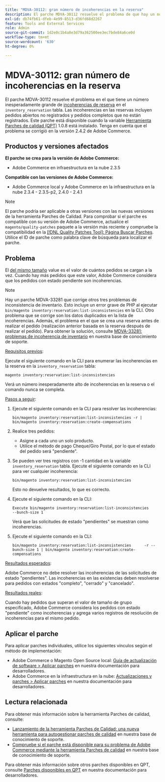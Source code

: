 ```yaml
---
title: "MDVA-30112: gran número de incoherencias en la reserva"
description: El parche MDVA-30112 resuelve el problema de que hay un número inesperadamente elevado de [incoherencias en la reserva](https://devdocs.magento.com/guides/v2.4/inventory/inventory-cli-reference.html#what-causes-reservation-inconsistencies) en la tabla "inventory_reservation". Las incoherencias en las reservas incluyen pedidos abiertos no registrados y pedidos completos que no están registrados. Este parche está disponible cuando está instalada la [Quality Patches Tool (QPT)](/help/announcements/adobe-commerce-announcements/magento-quality-patches-released-new-tool-to-self-serve-quality-patches.md) 1.0.8. Tenga en cuenta que el problema se corrigió en la versión 2.4.2 de Adobe Commerce.
exl-id: db74fb61-dfeb-4e99-8513-d36fd68d2267
feature: Tools and External Services
role: Admin
source-git-commit: 1d2e0c1b4a8e3d79a362500ee3ec7bde84a6ce0d
workflow-type: tm+mt
source-wordcount: '630'
ht-degree: 0%

---
```


# MDVA-30112: gran número de incoherencias en la reserva

El parche MDVA-30112 resuelve el problema en el que tiene un número inesperadamente grande de [incoherencias de reserva](https://devdocs.magento.com/guides/v2.4/inventory/inventory-cli-reference.html#what-causes-reservation-inconsistencies) en el `inventory_reservation` tabla. Las incoherencias en las reservas incluyen pedidos abiertos no registrados y pedidos completos que no están registrados. Este parche está disponible cuando la variable [Herramienta Parches de calidad (QPT)](/help/announcements/adobe-commerce-announcements/magento-quality-patches-released-new-tool-to-self-serve-quality-patches.md) 1.0.8 está instalado. Tenga en cuenta que el problema se corrigió en la versión 2.4.2 de Adobe Commerce.

## Productos y versiones afectados

**El parche se crea para la versión de Adobe Commerce:**

* Adobe Commerce en infraestructura en la nube 2.3.5

**Compatible con las versiones de Adobe Commerce:**

* Adobe Commerce local y Adobe Commerce en la infraestructura en la nube 2.3.4 - 2.3.5-p2, 2.4.0 - 2.4.1

>[!NOTE]
>
>El parche podría ser aplicable a otras versiones con las nuevas versiones de la herramienta Parches de Calidad. Para comprobar si el parche es compatible con su versión de Adobe Commerce, actualice el `magento/quality-patches` paquete a la versión más reciente y compruebe la compatibilidad en la [[!DNL Quality Patches Tool]: Página Buscar Parches](https://devdocs.magento.com/quality-patches/tool.html#patch-grid). Utilice el ID de parche como palabra clave de búsqueda para localizar el parche.

## Problema

El [del mismo tamaño](https://devdocs.magento.com/guides/v2.4/inventory/inventory-cli-reference.html#list-inconsistencies-command) value es el valor de cuántos pedidos se cargan a la vez. Cuando hay más pedidos que este valor, Adobe Commerce considera que los pedidos con estado pendiente son incoherencias.

>[!NOTE]
>
>Hay un parche MDVA-33281 que corrige otros tres problemas de inconsistencia de inventario. Esto incluye un error grave de PHP al ejecutar `bin/magento inventory:reservation:list-inconsistencies` en la CLI. Otro problema que se corrige son los datos duplicados en la lista de incoherencias. Además, el problema en el que se crea una reserva antes de realizar el pedido (realización anterior basada en la reserva después de realizar el pedido). Para obtener la solución, consulte [MDVA-33281: problemas de incoherencia de inventario](/help/support-tools/patches-available-in-qpt-tool/v1-0-14/mdva-33281-magento-patch-inventory-inconsistency-issues.md) en nuestra base de conocimiento de soporte.

<u>Requisitos previos</u>:

Ejecute el siguiente comando en la CLI para enumerar las incoherencias en la reserva en la `inventory_reservation` tabla:

```
magento inventory:reservation:list-inconsistencies
```

Verá un número inesperadamente alto de incoherencias en la reserva o el comando nunca se completa.

<u>Pasos a seguir</u>:

1. Ejecute el siguiente comando en la CLI para resolver las incoherencias:

   ```
   bin/magento inventory:reservation:list-inconsistencies -r | bin/magento inventory:reservation:create-compensations
   ```

1. Realice tres pedidos:
   * Asigne a cada uno un solo producto.
   * Utilice el método de pago Cheque/Giro Postal, por lo que el estado del pedido será &quot;pendiente&quot;.
1. Se pueden ver tres registros con -1 cantidad en la variable `inventory_reservation` tabla. Ejecute el siguiente comando en la CLI para ver cualquier incoherencia:

   ```
   bin/magento inventory:reservation:list-inconsistencies
   ```

   Esto no devuelve resultados, lo que es correcto.

1. Ejecute el siguiente comando en la CLI:

   ```
   Execute bin/magento inventory:reservation:list-inconsistencies      --bunch-size 1
   ```

   Verá que las solicitudes de estado &quot;pendientes&quot; se muestran como incoherencias.

1. Ejecute el siguiente comando en la CLI:

   ```
   bin/magento inventory:reservation:list-inconsistencies      -r --bunch-size 1 | bin/magento inventory:reservation:create-compensations
   ```

<u>Resultados esperados</u>:

Adobe Commerce no debe resolver las incoherencias de las solicitudes de estado &quot;pendientes&quot;. Las incoherencias en las existencias deben resolverse para pedidos con estados &quot;completo&quot;, &quot;cerrado&quot; y &quot;cancelado&quot;.

<u>Resultados reales</u>:

Cuando hay pedidos que superan el valor de tamaño de grupo especificado, Adobe Commerce considera los pedidos con estado &quot;pendiente&quot; como incoherencias y agrega varios registros de resolución de incoherencias para el mismo pedido.

## Aplicar el parche

Para aplicar parches individuales, utilice los siguientes vínculos según el método de implementación:

* Adobe Commerce o Magento Open Source local: [Guía de actualización de software > Aplicar parches](https://devdocs.magento.com/guides/v2.4/comp-mgr/patching/mqp.html) en nuestra documentación para desarrolladores.
* Adobe Commerce en la infraestructura en la nube: [Actualizaciones y parches > Aplicar parches](https://devdocs.magento.com/cloud/project/project-patch.html) en nuestra documentación para desarrolladores.

## Lectura relacionada

Para obtener más información sobre la herramienta Parches de calidad, consulte:

* [Lanzamiento de la herramienta Parches de Calidad: una nueva herramienta para autogestionar parches de calidad](/help/announcements/adobe-commerce-announcements/magento-quality-patches-released-new-tool-to-self-serve-quality-patches.md) en nuestra base de conocimiento de soporte.
* [Compruebe si el parche está disponible para su problema de Adobe Commerce mediante la herramienta Parches de calidad](/help/support-tools/patches-available-in-qpt-tool/check-patch-for-magento-issue-with-magento-quality-patches.md) en nuestra base de conocimiento de soporte.

Para obtener más información sobre otros parches disponibles en QPT, consulte [Parches disponibles en QPT](https://devdocs.magento.com/quality-patches/tool.html#patch-grid) en nuestra documentación para desarrolladores.

